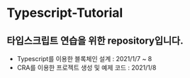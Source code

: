 # Typescript-Tutorial

## 타입스크립트 연습을 위한 repository입니다.
  * Typescript를 이용한 블록체인 설계 : 2021/1/7 ~ 8
  * CRA를 이용한 프로젝트 생성 및 예제 코드 : 2021/1/8
